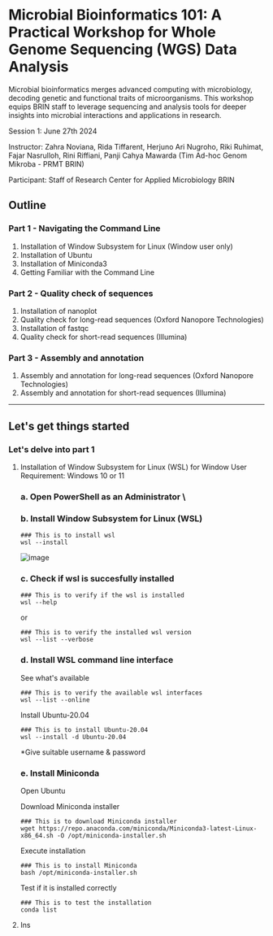 # Microbial Bioinformatics 101: A Practical Workshop for Whole Genome Sequencing (WGS) Data Analysis

Microbial bioinformatics merges advanced computing with microbiology, decoding genetic and functional traits of microorganisms. This workshop equips BRIN staff to leverage sequencing and analysis tools for deeper insights into microbial interactions and applications in research.  

Session 1: June 27th 2024  

Instructor: Zahra Noviana, Rida Tiffarent, Herjuno Ari Nugroho, Riki Ruhimat, Fajar Nasrulloh, Rini Riffiani, Panji Cahya Mawarda (Tim Ad-hoc Genom Mikroba - PRMT BRIN)  

Participant: Staff of Research Center for Applied Microbiology BRIN

## Outline
### Part 1 - Navigating the Command Line
1. Installation of Window Subsystem for Linux (Window user only) 
2. Installation of Ubuntu 
3. Installation of Miniconda3 
4. Getting Familiar with the Command Line

### Part 2 - Quality check of sequences
1. Installation of nanoplot
2. Quality check for long-read sequences (Oxford Nanopore Technologies)
3. Installation of fastqc
4. Quality check for short-read sequences (Illumina)

### Part 3 - Assembly and annotation
1. Assembly and annotation for long-read sequences (Oxford Nanopore Technologies)
2. Assembly and annotation for short-read sequences (Illumina)

__________________________
## Let's get things started

### Let's delve into part 1
1. Installation of Window Subsystem for Linux (WSL) for Window User \
   Requirement: Windows 10 or 11 
   
   ### a. Open PowerShell as an Administrator \
   ### b. Install Window Subsystem for Linux (WSL)

      ```
      ### This is to install wsl
      wsl --install
      ```
   
      ![image](https://github.com/zahranoviana/Microbial-Bioinformatics-101.1-A-Practical-Workshop-for-Whole-Genome-Sequencing-WGS-Data-Analysis/assets/97138684/3fa13b2f-1c4f-4122-8b08-65c235558a1e)


   ### c. Check if wsl is succesfully installed
      ```
      ### This is to verify if the wsl is installed
      wsl --help
      ```
      or
      ```
      ### This is to verify the installed wsl version
      wsl --list --verbose
      ```
    
   ### d. Install WSL command line interface

      See what's available
      ```
      ### This is to verify the available wsl interfaces
      wsl --list --online
      ```
   
      Install Ubuntu-20.04
      ```
      ### This is to install Ubuntu-20.04
      wsl --install -d Ubuntu-20.04
      ```
      *Give suitable username & password

   ### e. Install Miniconda
      Open Ubuntu
   
      Download Miniconda installer
      ```
      ### This is to download Miniconda installer
      wget https://repo.anaconda.com/miniconda/Miniconda3-latest-Linux-x86_64.sh -O /opt/miniconda-installer.sh
      ```
   
      Execute installation
      ```
      ### This is to install Miniconda
      bash /opt/miniconda-installer.sh
      ```
   
      Test if it is installed correctly
      ```
      ### This is to test the installation
      conda list
      ```



      


   
      
   
   
3. Ins



